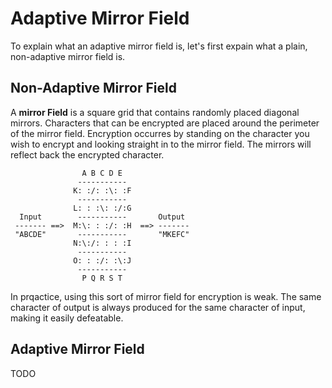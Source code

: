 Adaptive Mirror Field
=====================

To explain what an adaptive mirror field is, let's
first expain what a plain, non-adaptive mirror field is.

Non-Adaptive Mirror Field
-------------------------

A **mirror Field** is a square grid that contains randomly placed diagonal
mirrors. Characters that can be encrypted are placed around the perimeter
of the mirror field. Encryption occurres by standing on the character you
wish to encrypt and looking straight in to the mirror field. The mirrors
will reflect back the encrypted character.

```
                A B C D E
               -----------
              K: :/: :\: :F
               -----------
              L: : :\: :/:G
  Input        -----------       Output
 ------- ==>  M:\: : :/: :H  ==> -------
 "ABCDE"       -----------       "MKEFC"
              N:\:/: : : :I
               -----------
              O: : :/: :\:J
               -----------
                P Q R S T
```

In prqactice, using this sort of mirror field for encryption is weak. The
same character of output is always produced for the same character of
input, making it easily defeatable.

Adaptive Mirror Field
---------------------

TODO
